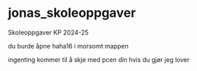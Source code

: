 # jonas_skoleoppgaver
Skoleoppgaver KP 2024-25

du burde åpne haha16 i morsomt mappen

ingenting kommer til å skje med pcen din hvis du gjør jeg lover
